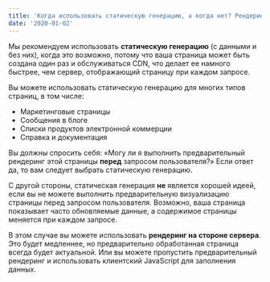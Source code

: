 ```yaml
---
title: 'Когда использовать статическую генерацию, а когда нет? Рендеринг на стороне сервера'
date: '2020-01-02'
---
```


Мы рекомендуем использовать **статическую генерацию** (с данными и без них), когда это возможно, потому что ваша страница может быть создана один раз и обслуживаться CDN, что делает ее намного быстрее, чем сервер, отображающий страницу при каждом запросе.

Вы можете использовать статическую генерацию для многих типов страниц, в том числе:

- Маркетинговые страницы
- Сообщения в блоге
- Списки продуктов электронной коммерции
- Справка и документация

Вы должны спросить себя: «Могу ли я выполнить предварительный рендеринг этой страницы **перед** запросом пользователя?» Если ответ да, то вам следует выбрать статическую генерацию.

С другой стороны, статическая генерация **не** является хорошей идеей, если вы не можете выполнить предварительную визуализацию страницы перед запросом пользователя. Возможно, ваша страница показывает часто обновляемые данные, а содержимое страницы меняется при каждом запросе.

В этом случае вы можете использовать **рендеринг на стороне сервера**. Это будет медленнее, но предварительно обработанная страница всегда будет актуальной. Или вы можете пропустить предварительный рендеринг и использовать клиентский JavaScript для заполнения данных.